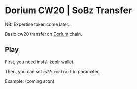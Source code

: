 # Dorium CW20 | SoBz Transfer 

NB: Expertise token come later...

Basic cw20 transfer on [Dorium]() chain.

## Play

First, you need install [keplr wallet](https://chrome.google.com/webstore/detail/keplr/dmkamcknogkgcdfhhbddcghachkejeap).

Then, you can set `cw20 contract` in parameter.

Example: (coming soon)
